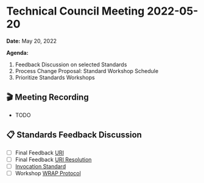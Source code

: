 Technical Council Meeting 2022-05-20
===

**Date:** May 20, 2022

**Agenda:**
1. Feedback Discussion on selected Standards
2. Process Change Proposal: Standard Workshop Schedule
3. Prioritize Standards Workshops


:clapper: Meeting Recording 
---
* TODO

:clipboard: Standards Feedback Discussion
---
- [ ] Final Feedback [URI](https://github.com/polywrap/technical-council/issues/27)
- [ ] Final Feedback [URI Resolution](https://github.com/polywrap/technical-council/issues/30)
- [ ] [Invocation Standard](https://github.com/polywrap/technical-council/issues/31)
- [ ] Workshop [WRAP Protocol](https://github.com/polywrap/technical-council/issues/26)
